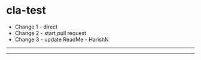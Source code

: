 # cla-test

* Change 1 - direct
* Change 2 - start pull request
* Change 3 - update ReadMe - HarishN
****
*******
